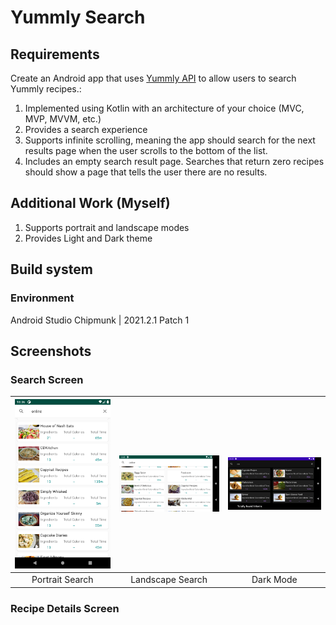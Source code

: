 # Yummly Search

## Requirements
Create an Android app that uses [Yummly API](https://developer.yummly.com/documentation.html) to allow users to search Yummly recipes.:
1. Implemented using Kotlin with an architecture of your choice (MVC, MVP, MVVM, etc.)
2. Provides a search experience
3. Supports infinite scrolling, meaning the app should search for the next results page
   when the user scrolls to the bottom of the list.
4. Includes an empty search result page. Searches that return zero recipes should show
   a page that tells the user there are no results.

## Additional Work (Myself)
1. Supports portrait and landscape modes
2. Provides Light and Dark theme

## Build system
### Environment
Android Studio Chipmunk | 2021.2.1 Patch 1


## Screenshots
### Search Screen
| <img src="screenshots/Portrait_Home.png" width="200"/> | <img src="screenshots/Landscape_Home.png" width="200"/> | <img src="screenshots/Landscape_Dark_Home.png" width="200"/> |
|:---:|:---:|:---:|
|Portrait Search| Landscape Search | Dark Mode|

### Recipe Details Screen
